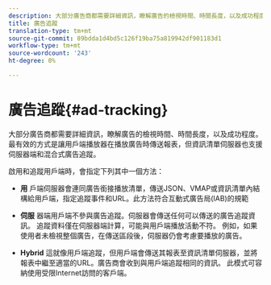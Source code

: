 ```yaml
---
description: 大部分廣告商都需要詳細資訊，瞭解廣告的檢視時間、時間長度，以及成功程度。 最有效的方式是讓用戶端播放器在播放廣告時傳送報表，但資訊清單伺服器也支援伺服器端和混合式廣告追蹤。
title: 廣告追蹤
translation-type: tm+mt
source-git-commit: 89bdda1d4bd5c126f19ba75a819942df901183d1
workflow-type: tm+mt
source-wordcount: '243'
ht-degree: 0%

---
```



# 廣告追蹤{#ad-tracking}

大部分廣告商都需要詳細資訊，瞭解廣告的檢視時間、時間長度，以及成功程度。 最有效的方式是讓用戶端播放器在播放廣告時傳送報表，但資訊清單伺服器也支援伺服器端和混合式廣告追蹤。

啟用和追蹤用戶端時，會指定下列其中一個方法：

* **用** 戶端伺服器會連同廣告銜接播放清單，傳送JSON、VMAP或資訊清單內結構給用戶端，指定追蹤事件和URL。此方法符合互動式廣告局(IAB)的規範

* **伺服** 器端用戶端不參與廣告追蹤。伺服器會傳送任何可以傳送的廣告追蹤資訊。 追蹤資料僅在伺服器端計算，可能與用戶端播放活動不符。 例如，如果使用者未檢視整個廣告，在傳送區段後，伺服器仍會考慮要播放的廣告。

* **Hybrid** 這就像用戶端追蹤，但用戶端會傳送其報表至資訊清單伺服器，並將報表中繼至適當的URL。廣告商會收到與用戶端追蹤相同的資訊。 此模式可容納使用受限Internet訪問的客戶端。
